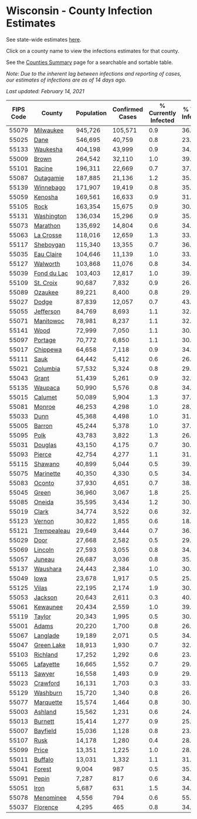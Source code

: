 # Wisconsin - County Infection Estimates

See state-wide estimates [here](/infections/us-wi).

Click on a county name to view the infections estimates for that county.

See the [Counties Summary](/infections/summary-counties) page for a searchable and sortable table.

*Note: Due to the inherent lag between infections and reporting of cases, our estimates of infections are as of 14 days ago.*

*Last updated: February 14, 2021*

|   FIPS Code |                     County |   Population |   Confirmed Cases |   % Currently Infected |   % Total Infected |
|-------------|----------------------------|--------------|-------------------|------------------------|--------------------|
|       55079 |     [Milwaukee](milwaukee) |      945,726 |           105,571 |                    0.9 |               36.6 |
|       55025 |               [Dane](dane) |      546,695 |            40,759 |                    0.8 |               23.7 |
|       55133 |       [Waukesha](waukesha) |      404,198 |            43,999 |                    0.9 |               34.3 |
|       55009 |             [Brown](brown) |      264,542 |            32,110 |                    1.0 |               39.8 |
|       55101 |           [Racine](racine) |      196,311 |            22,669 |                    0.7 |               37.4 |
|       55087 |     [Outagamie](outagamie) |      187,885 |            21,136 |                    1.2 |               35.4 |
|       55139 |     [Winnebago](winnebago) |      171,907 |            19,419 |                    0.8 |               35.9 |
|       55059 |         [Kenosha](kenosha) |      169,561 |            16,633 |                    0.9 |               31.8 |
|       55105 |               [Rock](rock) |      163,354 |            15,675 |                    0.9 |               30.5 |
|       55131 |   [Washington](washington) |      136,034 |            15,296 |                    0.9 |               35.5 |
|       55073 |       [Marathon](marathon) |      135,692 |            14,804 |                    0.6 |               34.5 |
|       55063 |     [La Crosse](la-crosse) |      118,016 |            12,659 |                    1.3 |               33.6 |
|       55117 |     [Sheboygan](sheboygan) |      115,340 |            13,355 |                    0.7 |               36.8 |
|       55035 |   [Eau Claire](eau-claire) |      104,646 |            11,139 |                    1.0 |               33.5 |
|       55127 |       [Walworth](walworth) |      103,868 |            11,076 |                    0.8 |               34.0 |
|       55039 | [Fond du Lac](fond-du-lac) |      103,403 |            12,817 |                    1.0 |               39.4 |
|       55109 |     [St. Croix](st.-croix) |       90,687 |             7,832 |                    0.9 |               26.9 |
|       55089 |         [Ozaukee](ozaukee) |       89,221 |             8,400 |                    0.8 |               29.9 |
|       55027 |             [Dodge](dodge) |       87,839 |            12,057 |                    0.7 |               43.7 |
|       55055 |     [Jefferson](jefferson) |       84,769 |             8,693 |                    1.1 |               32.2 |
|       55071 |     [Manitowoc](manitowoc) |       78,981 |             8,237 |                    1.1 |               32.7 |
|       55141 |               [Wood](wood) |       72,999 |             7,050 |                    1.1 |               30.0 |
|       55097 |         [Portage](portage) |       70,772 |             6,850 |                    1.1 |               30.4 |
|       55017 |       [Chippewa](chippewa) |       64,658 |             7,118 |                    0.9 |               34.7 |
|       55111 |               [Sauk](sauk) |       64,442 |             5,412 |                    0.6 |               26.7 |
|       55021 |       [Columbia](columbia) |       57,532 |             5,324 |                    0.8 |               29.2 |
|       55043 |             [Grant](grant) |       51,439 |             5,261 |                    0.9 |               32.4 |
|       55135 |         [Waupaca](waupaca) |       50,990 |             5,576 |                    0.8 |               34.6 |
|       55015 |         [Calumet](calumet) |       50,089 |             5,904 |                    1.3 |               37.1 |
|       55081 |           [Monroe](monroe) |       46,253 |             4,298 |                    1.0 |               28.9 |
|       55033 |               [Dunn](dunn) |       45,368 |             4,498 |                    1.0 |               31.0 |
|       55005 |           [Barron](barron) |       45,244 |             5,378 |                    1.0 |               37.2 |
|       55095 |               [Polk](polk) |       43,783 |             3,822 |                    1.3 |               26.9 |
|       55031 |         [Douglas](douglas) |       43,150 |             4,175 |                    0.7 |               30.1 |
|       55093 |           [Pierce](pierce) |       42,754 |             4,277 |                    1.1 |               31.3 |
|       55115 |         [Shawano](shawano) |       40,899 |             5,044 |                    0.5 |               39.3 |
|       55075 |     [Marinette](marinette) |       40,350 |             4,330 |                    0.5 |               34.0 |
|       55083 |           [Oconto](oconto) |       37,930 |             4,651 |                    0.7 |               38.8 |
|       55045 |             [Green](green) |       36,960 |             3,067 |                    1.8 |               25.4 |
|       55085 |           [Oneida](oneida) |       35,595 |             3,434 |                    1.2 |               30.2 |
|       55019 |             [Clark](clark) |       34,774 |             3,522 |                    0.6 |               32.0 |
|       55123 |           [Vernon](vernon) |       30,822 |             1,855 |                    0.6 |               18.8 |
|       55121 | [Trempealeau](trempealeau) |       29,649 |             3,444 |                    0.7 |               36.5 |
|       55029 |               [Door](door) |       27,668 |             2,582 |                    0.5 |               29.6 |
|       55069 |         [Lincoln](lincoln) |       27,593 |             3,055 |                    0.8 |               34.8 |
|       55057 |           [Juneau](juneau) |       26,687 |             3,036 |                    0.8 |               35.7 |
|       55137 |       [Waushara](waushara) |       24,443 |             2,384 |                    1.0 |               30.8 |
|       55049 |               [Iowa](iowa) |       23,678 |             1,917 |                    0.5 |               25.6 |
|       55125 |             [Vilas](vilas) |       22,195 |             2,174 |                    1.9 |               30.2 |
|       55053 |         [Jackson](jackson) |       20,643 |             2,611 |                    0.3 |               40.0 |
|       55061 |       [Kewaunee](kewaunee) |       20,434 |             2,559 |                    1.0 |               39.6 |
|       55119 |           [Taylor](taylor) |       20,343 |             1,995 |                    0.5 |               30.7 |
|       55001 |             [Adams](adams) |       20,220 |             1,700 |                    0.8 |               26.4 |
|       55067 |       [Langlade](langlade) |       19,189 |             2,071 |                    0.5 |               34.4 |
|       55047 |   [Green Lake](green-lake) |       18,913 |             1,930 |                    0.7 |               32.5 |
|       55103 |       [Richland](richland) |       17,252 |             1,292 |                    0.6 |               23.8 |
|       55065 |     [Lafayette](lafayette) |       16,665 |             1,552 |                    0.7 |               29.4 |
|       55113 |           [Sawyer](sawyer) |       16,558 |             1,493 |                    0.9 |               29.1 |
|       55023 |       [Crawford](crawford) |       16,131 |             1,703 |                    0.3 |               33.4 |
|       55129 |       [Washburn](washburn) |       15,720 |             1,340 |                    0.8 |               26.3 |
|       55077 |     [Marquette](marquette) |       15,574 |             1,464 |                    0.8 |               30.0 |
|       55003 |         [Ashland](ashland) |       15,562 |             1,231 |                    0.6 |               24.7 |
|       55013 |         [Burnett](burnett) |       15,414 |             1,277 |                    0.9 |               25.7 |
|       55007 |       [Bayfield](bayfield) |       15,036 |             1,128 |                    0.8 |               23.5 |
|       55107 |               [Rusk](rusk) |       14,178 |             1,280 |                    0.4 |               28.6 |
|       55099 |             [Price](price) |       13,351 |             1,225 |                    1.0 |               28.6 |
|       55011 |         [Buffalo](buffalo) |       13,031 |             1,332 |                    1.1 |               31.8 |
|       55041 |           [Forest](forest) |        9,004 |               987 |                    0.5 |               35.0 |
|       55091 |             [Pepin](pepin) |        7,287 |               817 |                    0.6 |               34.8 |
|       55051 |               [Iron](iron) |        5,687 |               631 |                    1.5 |               34.1 |
|       55078 |     [Menominee](menominee) |        4,556 |               794 |                    0.6 |               55.6 |
|       55037 |       [Florence](florence) |        4,295 |               465 |                    0.8 |               34.7 |